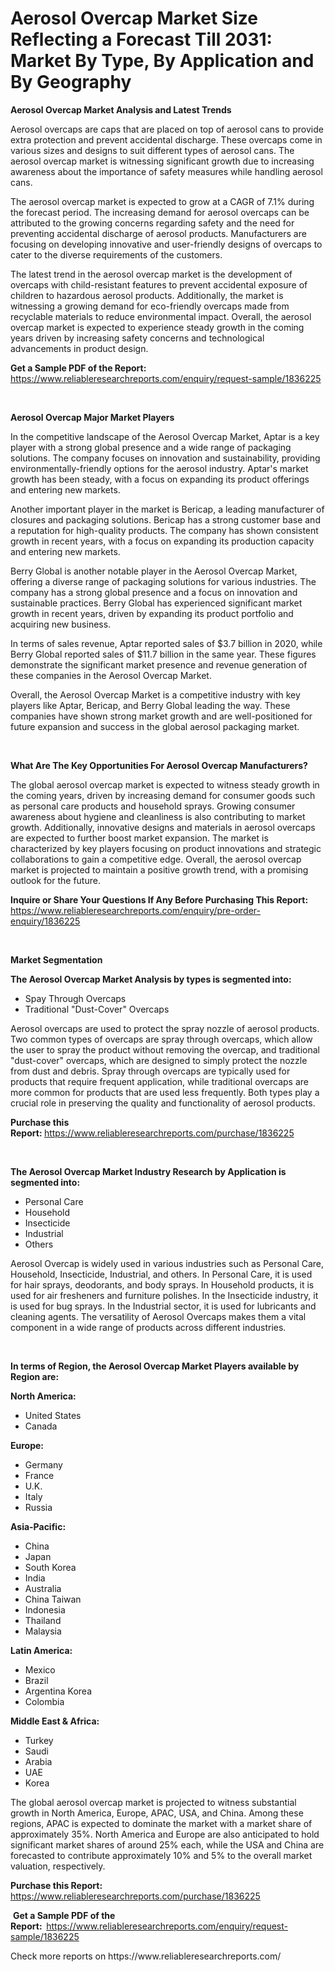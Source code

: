 <p><h1>Aerosol Overcap Market Size Reflecting a Forecast Till 2031: Market By Type, By Application and By Geography</h1></p><p><strong>Aerosol Overcap Market Analysis and Latest Trends</strong></p>
<p><p>Aerosol overcaps are caps that are placed on top of aerosol cans to provide extra protection and prevent accidental discharge. These overcaps come in various sizes and designs to suit different types of aerosol cans. The aerosol overcap market is witnessing significant growth due to increasing awareness about the importance of safety measures while handling aerosol cans.</p><p>The aerosol overcap market is expected to grow at a CAGR of 7.1% during the forecast period. The increasing demand for aerosol overcaps can be attributed to the growing concerns regarding safety and the need for preventing accidental discharge of aerosol products. Manufacturers are focusing on developing innovative and user-friendly designs of overcaps to cater to the diverse requirements of the customers.</p><p>The latest trend in the aerosol overcap market is the development of overcaps with child-resistant features to prevent accidental exposure of children to hazardous aerosol products. Additionally, the market is witnessing a growing demand for eco-friendly overcaps made from recyclable materials to reduce environmental impact. Overall, the aerosol overcap market is expected to experience steady growth in the coming years driven by increasing safety concerns and technological advancements in product design.</p></p>
<p><strong>Get a Sample PDF of the Report:&nbsp;</strong> <a href="https://www.reliableresearchreports.com/enquiry/request-sample/1836225">https://www.reliableresearchreports.com/enquiry/request-sample/1836225</a></p>
<p>&nbsp;</p>
<p><strong>Aerosol Overcap Major Market Players</strong></p>
<p><p>In the competitive landscape of the Aerosol Overcap Market, Aptar is a key player with a strong global presence and a wide range of packaging solutions. The company focuses on innovation and sustainability, providing environmentally-friendly options for the aerosol industry. Aptar's market growth has been steady, with a focus on expanding its product offerings and entering new markets.</p><p>Another important player in the market is Bericap, a leading manufacturer of closures and packaging solutions. Bericap has a strong customer base and a reputation for high-quality products. The company has shown consistent growth in recent years, with a focus on expanding its production capacity and entering new markets.</p><p>Berry Global is another notable player in the Aerosol Overcap Market, offering a diverse range of packaging solutions for various industries. The company has a strong global presence and a focus on innovation and sustainable practices. Berry Global has experienced significant market growth in recent years, driven by expanding its product portfolio and acquiring new business.</p><p>In terms of sales revenue, Aptar reported sales of $3.7 billion in 2020, while Berry Global reported sales of $11.7 billion in the same year. These figures demonstrate the significant market presence and revenue generation of these companies in the Aerosol Overcap Market.</p><p>Overall, the Aerosol Overcap Market is a competitive industry with key players like Aptar, Bericap, and Berry Global leading the way. These companies have shown strong market growth and are well-positioned for future expansion and success in the global aerosol packaging market.</p></p>
<p>&nbsp;</p>
<p><strong>What Are The Key Opportunities For Aerosol Overcap Manufacturers?</strong></p>
<p><p>The global aerosol overcap market is expected to witness steady growth in the coming years, driven by increasing demand for consumer goods such as personal care products and household sprays. Growing consumer awareness about hygiene and cleanliness is also contributing to market growth. Additionally, innovative designs and materials in aerosol overcaps are expected to further boost market expansion. The market is characterized by key players focusing on product innovations and strategic collaborations to gain a competitive edge. Overall, the aerosol overcap market is projected to maintain a positive growth trend, with a promising outlook for the future.</p></p>
<p><strong>Inquire or Share Your Questions If Any Before Purchasing This Report:</strong> <a href="https://www.reliableresearchreports.com/enquiry/pre-order-enquiry/1836225">https://www.reliableresearchreports.com/enquiry/pre-order-enquiry/1836225</a></p>
<p>&nbsp;</p>
<p><strong>Market Segmentation</strong></p>
<p><strong>The Aerosol Overcap Market Analysis by types is segmented into:</strong></p>
<p><ul><li>Spay Through Overcaps</li><li>Traditional "Dust-Cover" Overcaps</li></ul></p>
<p><p>Aerosol overcaps are used to protect the spray nozzle of aerosol products. Two common types of overcaps are spray through overcaps, which allow the user to spray the product without removing the overcap, and traditional "dust-cover" overcaps, which are designed to simply protect the nozzle from dust and debris. Spray through overcaps are typically used for products that require frequent application, while traditional overcaps are more common for products that are used less frequently. Both types play a crucial role in preserving the quality and functionality of aerosol products.</p></p>
<p><strong>Purchase this Report:&nbsp;</strong><a href="https://www.reliableresearchreports.com/purchase/1836225">https://www.reliableresearchreports.com/purchase/1836225</a></p>
<p>&nbsp;</p>
<p><strong>The Aerosol Overcap Market Industry Research by Application is segmented into:</strong></p>
<p><ul><li>Personal Care</li><li>Household</li><li>Insecticide</li><li>Industrial</li><li>Others</li></ul></p>
<p><p>Aerosol Overcap is widely used in various industries such as Personal Care, Household, Insecticide, Industrial, and others. In Personal Care, it is used for hair sprays, deodorants, and body sprays. In Household products, it is used for air fresheners and furniture polishes. In the Insecticide industry, it is used for bug sprays. In the Industrial sector, it is used for lubricants and cleaning agents. The versatility of Aerosol Overcaps makes them a vital component in a wide range of products across different industries.</p></p>
<p>&nbsp;</p>
<p><strong>In terms of Region, the Aerosol Overcap Market Players available by Region are:</strong></p>
<p>
    <p> <strong> North America: </strong>
        <ul>
            <li>United States</li>
            <li>Canada</li>
        </ul>
        </p> 
    <p> <strong> Europe: </strong>
        <ul>
            <li>Germany</li>
            <li>France</li>
            <li>U.K.</li>
            <li>Italy</li>
            <li>Russia</li>
        </ul>
        </p> 
    <p> <strong> Asia-Pacific: </strong>
        <ul>
            <li>China</li>
            <li>Japan</li>
            <li>South Korea</li>
            <li>India</li>
            <li>Australia</li>
            <li>China Taiwan</li>
            <li>Indonesia</li>
            <li>Thailand</li>
            <li>Malaysia</li>
        </ul>
        </p> 
    <p> <strong> Latin America: </strong>
        <ul>
            <li>Mexico</li>
            <li>Brazil</li>
            <li>Argentina Korea</li>
            <li>Colombia</li>
        </ul>
        </p> 
    <p> <strong> Middle East & Africa: </strong>
        <ul>
            <li>Turkey</li>
            <li>Saudi</li>
            <li>Arabia</li>
            <li>UAE</li>
            <li>Korea</li>
        </ul>
    </p>
    </p>
<p><p>The global aerosol overcap market is projected to witness substantial growth in North America, Europe, APAC, USA, and China. Among these regions, APAC is expected to dominate the market with a market share of approximately 35%. North America and Europe are also anticipated to hold significant market shares of around 25% each, while the USA and China are forecasted to contribute approximately 10% and 5% to the overall market valuation, respectively.</p></p>
<p><strong>Purchase this Report: </strong><a href="https://www.reliableresearchreports.com/purchase/1836225">https://www.reliableresearchreports.com/purchase/1836225</a></p>
<p>&nbsp;<strong>Get a Sample PDF of the Report:&nbsp;&nbsp;</strong><a href="https://www.reliableresearchreports.com/enquiry/request-sample/1836225">https://www.reliableresearchreports.com/enquiry/request-sample/1836225</a></p>
<p><strong></strong></p>
<p>Check more reports on https://www.reliableresearchreports.com/</p>